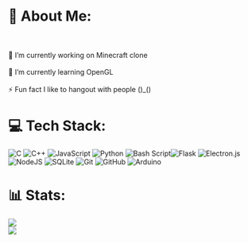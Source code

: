 # 💫 About Me:
<br><br>    🔭 I’m currently working on Minecraft clone<br><br>    🌱 I’m currently learning OpenGL<br><br>      ⚡ Fun fact I like to hangout with people ()_()<br>


# 💻 Tech Stack:
![C](https://img.shields.io/badge/c-%2300599C.svg?style=for-the-badge&logo=c&logoColor=white) ![C++](https://img.shields.io/badge/c++-%2300599C.svg?style=for-the-badge&logo=c%2B%2B&logoColor=white) ![JavaScript](https://img.shields.io/badge/javascript-%23323330.svg?style=for-the-badge&logo=javascript&logoColor=%23F7DF1E) ![Python](https://img.shields.io/badge/python-3670A0?style=for-the-badge&logo=python&logoColor=ffdd54) ![Bash Script](https://img.shields.io/badge/bash_script-%23121011.svg?style=for-the-badge&logo=gnu-bash&logoColor=white)![Flask](https://img.shields.io/badge/flask-%23000.svg?style=for-the-badge&logo=flask&logoColor=white) ![Electron.js](https://img.shields.io/badge/Electron-191970?style=for-the-badge&logo=Electron&logoColor=white)  ![NodeJS](https://img.shields.io/badge/node.js-6DA55F?style=for-the-badge&logo=node.js&logoColor=white) ![SQLite](https://img.shields.io/badge/sqlite-%2307405e.svg?style=for-the-badge&logo=sqlite&logoColor=white) ![Git](https://img.shields.io/badge/git-%23F05033.svg?style=for-the-badge&logo=git&logoColor=white) ![GitHub](https://img.shields.io/badge/github-%23121011.svg?style=for-the-badge&logo=github&logoColor=white) ![Arduino](https://img.shields.io/badge/-Arduino-00979D?style=for-the-badge&logo=Arduino&logoColor=white)
# 📊 Stats:
![](https://github-readme-stats.hackclub.dev/api/wakatime?username=12764&api_domain=hackatime.hackclub.com&&custom_title=Hackatime+Stats&layout=compact&cache_seconds=0&langs_count=8&theme=codeSTACKr)
<br>
![](https://github-readme-stats.vercel.app/api/top-langs/?username=Druidman&theme=codeSTACKr&hide_border=true&include_all_commits=true&count_private=true&layout=compact&hide=HTML,CSS)







